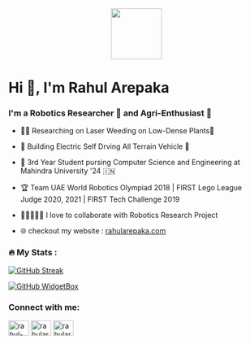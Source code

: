 <div id="header" align="center">
  <img src="https://flyclipart.com/thumb2/explosion-gif-transparent-transparent-gif-sticker-741584.png" width="100"/>
</div>
<img src="https://komarev.com/ghpvc/?username=your-github-username&style=flat-square&color=blue" alt=""/>
<h1 align="left">Hi 👋, I'm Rahul Arepaka</h1>
<h3 align="left">I'm a Robotics Researcher 🤖 and Agri-Enthusiast 🌱</h3>

- 🧑‍💻 Researching on Laser Weeding on Low-Dense Plants🌱
- 🚗 Building Electric Self Drving All Terrain Vehicle 🔨
- 🏫 3rd Year Student pursing Computer Science and Engineering at Mahindra University '24 🇮🇳 
- 🏆 Team UAE World Robotics Olympiad 2018 | FIRST Lego League Judge 2020, 2021 | FIRST Tech Challenge 2019 
- 🧑🏻‍🤝‍🧑🏼 I love to collaborate with Robotics Research Project

- 🌐 checkout my website : <a href="http://rahularepaka.com/">rahularepaka.com</a>

### :fire: My Stats :
[![GitHub Streak](https://github-readme-streak-stats.herokuapp.com?user=rahularepaka&theme=dark&hide_border=true&date_format=M%20j%5B%2C%20Y%5D&background=0D1116&border=DD2727)](https://git.io/streak-stats)

[![GitHub WidgetBox](https://github-widgetbox.vercel.app/api/profile?username=rahularepaka&data=followers,repositories,stars,commits)](https://github.com/Jurredr/github-widgetbox)

<h3 align="left">Connect with me:</h3>
<p align="left">
<a href="https://linkedin.com/in/rahul-arepaka" target="blank"><img align="center" src="https://raw.githubusercontent.com/rahuldkjain/github-profile-readme-generator/master/src/images/icons/Social/linked-in-alt.svg" alt="rahul-arepaka" height="30" width="40" /></a>
<a href="https://instagram.com/rahularepaka" target="blank"><img align="center" src="https://raw.githubusercontent.com/rahuldkjain/github-profile-readme-generator/master/src/images/icons/Social/instagram.svg" alt="rahularepaka" height="30" width="40" /></a>
<a href="https://twitter.com/rahularepaka" target="blank"><img align="center" src="https://raw.githubusercontent.com/rahuldkjain/github-profile-readme-generator/master/src/images/icons/Social/twitter.svg" alt="rahularepaka" height="30" width="40" /></a>
</p>

<br>
